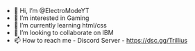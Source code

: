 - 👋 Hi, I’m @ElectroModeYT
- 👀 I’m interested in Gaming
- 🌱 I’m currently learning html/css
- 💞️ I’m looking to collaborate on IBM
- 📫 How to reach me - Discord Server - https://dsc.gg/Trillius

<!---
ElectroModeYT/ElectroModeYT is a ✨ special ✨ repository because its `README.md` (this file) appears on your GitHub profile.
You can click the Preview link to take a look at your changes.
--->
